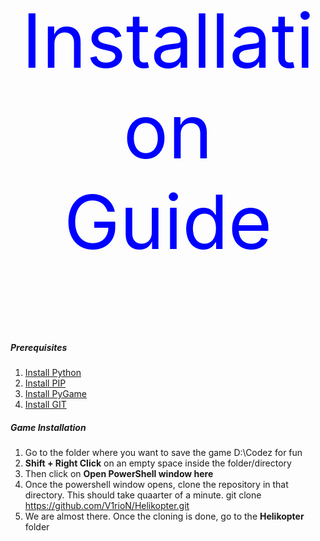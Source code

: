 <p align="center" style="color:blue;font-size:120px;">
    Installation Guide
</p>

##### Prerequisites 
1. <a href="https://www.python.org/downloads/">Install Python</a>
2. <a href="https://www.geeksforgeeks.org/how-to-install-pip-on-windows/">Install PIP</a>
3. <a href="https://www.geeksforgeeks.org/how-to-install-pip-on-windows/">Install PyGame</a>
4. <a href="https://phoenixnap.com/kb/how-to-install-git-windows">Install GIT<a>
    

##### Game Installation
1. Go to the folder where you want to save the game
    D:\Codez for fun
2. <b>Shift + Right Click</b> on an empty space inside the folder/directory
3. Then click on <b>Open PowerShell window here</b>
4. Once the powershell window opens, clone the repository in that directory. This should take quaarter of a minute. 
    git clone https://github.com/V1rioN/Helikopter.git
5. We are almost there. Once the cloning is done, go to the <b>Helikopter</b> folder
    
    
